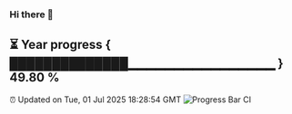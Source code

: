 ### Hi there 👋
⏳ Year progress { ██████████████▁▁▁▁▁▁▁▁▁▁▁▁▁▁▁▁ } 49.80 %
---
⏰ Updated on Tue, 01 Jul 2025 18:28:54 GMT
![Progress Bar CI](https://github.com/liununu/liununu/workflows/Progress%20Bar%20CI/badge.svg)
